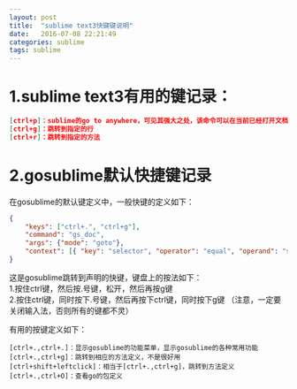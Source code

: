 ```yaml
---
layout: post
title:  "sublime text3快键键说明"
date:   2016-07-08 22:21:49
categories: sublime
tags: sublime
---
```

# 1.sublime text3有用的键记录：

```json
[ctrl+p]：sublime的go to anywhere，可见其强大之处，该命令可以在当前已经打开文档中跳转（如果打开文件夹，也可以在当前文件夹中跳转），配合:(行号跳转)，@(方法名跳转)，功能相当强大
[ctrl+g]：跳转到指定的行
[ctrl+r]：跳转到指定的方法
```

# 2.gosublime默认快捷键记录

在gosublime的默认键定义中，一般快键的定义如下：

```json
{
	"keys": ["ctrl+.", "ctrl+g"],
	"command": "gs_doc",
	"args": {"mode": "goto"},
	"context": [{ "key": "selector", "operator": "equal", "operand": "source.go" }]
}
```

这是gosublime跳转到声明的快键，键盘上的按法如下：  
1.按住ctrl键，然后按.号键，松开，然后再按g键  
2.按住ctrl键，同时按下.号键，然后再按下ctrl键，同时按下g键
（注意，一定要关闭输入法，否则所有的键都不灵）

有用的按键定义如下：

```
[ctrl+.,ctrl+.]：显示gosublime的功能菜单，显示gosublime的各种常用功能
[ctrl+.,ctrl+g]：跳转到相应的方法定义，不是很好用
[ctrl+shift+leftclick]：相当于[ctrl+.,ctrl+g]，跳转到方法定义
[ctrl+.,ctrl+O]：查看go的包定义
```


[jekyll]:      http://jekyllrb.com
[jekyll-gh]:   https://github.com/jekyll/jekyll
[jekyll-help]: https://github.com/jekyll/jekyll-help

